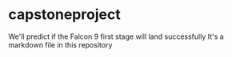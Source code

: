 # capstoneproject
We'll predict if the Falcon 9 first stage will land successfully
It's a markdown file in this repository
